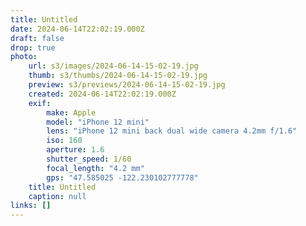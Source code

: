 ```yaml
---
title: Untitled
date: 2024-06-14T22:02:19.000Z
draft: false
drop: true
photo:
    url: s3/images/2024-06-14-15-02-19.jpg
    thumb: s3/thumbs/2024-06-14-15-02-19.jpg
    preview: s3/previews/2024-06-14-15-02-19.jpg
    created: 2024-06-14T22:02:19.000Z
    exif:
        make: Apple
        model: "iPhone 12 mini"
        lens: "iPhone 12 mini back dual wide camera 4.2mm f/1.6"
        iso: 160
        aperture: 1.6
        shutter_speed: 1/60
        focal_length: "4.2 mm"
        gps: "47.585025 -122.230102777778"
    title: Untitled
    caption: null
links: []
---
```

